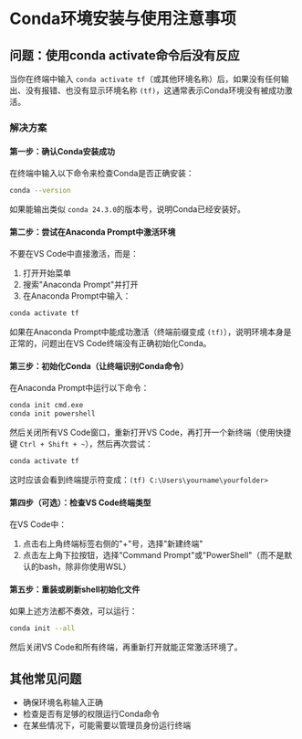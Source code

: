 # Conda环境安装与使用注意事项

## 问题：使用conda activate命令后没有反应

当你在终端中输入 `conda activate tf`（或其他环境名称）后，如果没有任何输出、没有报错、也没有显示环境名称 `(tf)`，这通常表示Conda环境没有被成功激活。

### 解决方案

#### 第一步：确认Conda安装成功

在终端中输入以下命令来检查Conda是否正确安装：

```bash
conda --version
```

如果能输出类似 `conda 24.3.0`的版本号，说明Conda已经安装好。

#### 第二步：尝试在Anaconda Prompt中激活环境

不要在VS Code中直接激活，而是：

1. 打开开始菜单
2. 搜索"Anaconda Prompt"并打开
3. 在Anaconda Prompt中输入：

```bash
conda activate tf
```

如果在Anaconda Prompt中能成功激活（终端前缀变成 `(tf)`），说明环境本身是正常的，问题出在VS Code终端没有正确初始化Conda。

#### 第三步：初始化Conda（让终端识别Conda命令）

在Anaconda Prompt中运行以下命令：

```bash
conda init cmd.exe
conda init powershell
```

然后关闭所有VS Code窗口，重新打开VS Code，再打开一个新终端（使用快捷键 `Ctrl + Shift + ~`），然后再次尝试：

```bash
conda activate tf
```

这时应该会看到终端提示符变成：`(tf) C:\Users\yourname\yourfolder>`

#### 第四步（可选）：检查VS Code终端类型

在VS Code中：

1. 点击右上角终端标签右侧的"+"号，选择"新建终端"
2. 点击左上角下拉按钮，选择"Command Prompt"或"PowerShell"（而不是默认的bash，除非你使用WSL）

#### 第五步：重装或刷新shell初始化文件

如果上述方法都不奏效，可以运行：

```bash
conda init --all
```

然后关闭VS Code和所有终端，再重新打开就能正常激活环境了。

## 其他常见问题

- 确保环境名称输入正确
- 检查是否有足够的权限运行Conda命令
- 在某些情况下，可能需要以管理员身份运行终端
